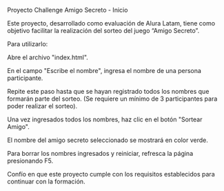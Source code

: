 Proyecto Challenge Amigo Secreto - Inicio

Este proyecto, desarrollado como evaluación de Alura Latam, tiene como objetivo facilitar la realización del sorteo del juego “Amigo Secreto”.

Para utilizarlo:

Abre el archivo "index.html".

En el campo "Escribe el nombre", ingresa el nombre de una persona participante.

Repite este paso hasta que se hayan registrado todos los nombres que formarán parte del sorteo. (Se requiere un mínimo de 3 participantes para poder realizar el sorteo).

Una vez ingresados todos los nombres, haz clic en el botón "Sortear Amigo".

El nombre del amigo secreto seleccionado se mostrará en color verde.

Para borrar los nombres ingresados y reiniciar, refresca la página presionando F5.

Confío en que este proyecto cumple con los requisitos establecidos para continuar con la formación.
